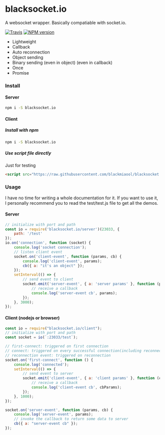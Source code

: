 # blacksocket.io

A websocket wrapper. Basically compatiable with socket.io.

[![Travis](https://travis-ci.org/blackmiaool/blacksocket.io.svg?branch=master)](https://travis-ci.org/blackmiaool/blacksocket.io)
[![NPM version](https://img.shields.io/npm/v/blacksocket.io.svg)](https://www.npmjs.com/package/blacksocket.io)



* Lightweight
* Callback
* Auto reconnection
* Object sending
* Binary sending (even in object) (even in callback) 
* Once
* Promise

### Install 

#### Server 
```bash
npm i -S blacksocket.io
```
#### Client 

##### Install with npm 
```bash
npm i -S blacksocket.io
```
##### Use script file directly 
Just for testing
```html
<script src="https://raw.githubusercontent.com/blackmiaool/blacksocket.io/master/client/blacksocket.min.js"></script>
```

### Usage

I have no time for writing a whole documentation for it. If you want to use it, I personally recommend you to read the test/test.js file to get all the demos.

#### Server

```javascript
// initialize with port and path
const io = require('blacksocket.io/server')(23033, {
    path: '/test'
});
io.on('connection', function (socket) {
    console.log('socket connection');
    // listen client event
    socket.on('client-event', function (params, cb) {
        console.log('client-event', params);
        cb({ a: "it's an object" });
    });
    setInterval(() => {
        // send event to client
        socket.emit('server-event', { a: 'server params' }, function (params) {
            // receive a callback
            console.log('server-event cb', params);
        });
    }, 3000);
});
```

#### Client (nodejs or browser)

```javascript
const io = require("blacksocket.io/client");
// initialize with port and path
const socket = io(`:23033/test`);

// first-connect: triggered on first connection 
// connect: triggered on every successful connection(including reconnection)
// reconnection event: triggered on reconnection
socket.on('first-connect', function () {
    console.log('connected');
    setInterval(() => {
        // send event to server
        socket.emit('client-event', { a: 'client params' }, function (cbParams) {
            // receive a callback
            console.log('client-event cb', cbParams);
        });
    }, 1000);
});

socket.on('server-event', function (params, cb) {
    console.log('server-event', params);
    // invoke the callback to return some data to server
    cb({ a: "server-event cb" });
});
```
